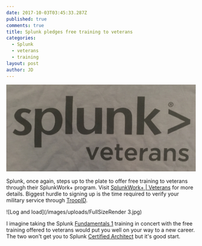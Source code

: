 ```yaml
---
date: 2017-10-03T03:45:33.287Z
published: true
comments: true
title: Splunk pledges free training to veterans
categories:
  - Splunk
  - veterans
  - training
layout: post
author: JD
---
```

![Splunk> Veterans](/images/uploads/FullSizeRender.jpg)

Splunk, once again, steps up to the plate to offer free training to veterans through their SplunkWork+ program. Visit [SplunkWork+ | Veterans](https://veterans.splunk.com) for more details. Biggest hurdle to signing up is the time required to verify your military service through [TroopID](https://id.me).

<!--more-->

![Log and load](/images/uploads/FullSizeRender 3.jpg)

I imagine taking the Splunk [Fundamentals 1](https://www.splunk.com/view/SP-CAAAPX9) training in concert with the free training offered to veterans would put you well on your way to a new career. The two won't get you to Splunk [Certified Architect](https://www.splunk.com/web_assets/pdfs/support/edu/v66/ArchitectCertPath66.pdf) but it's good start.

